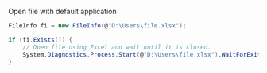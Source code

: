 Open file with default application

```cs
FileInfo fi = new FileInfo(@"D:\Users\file.xlsx");

if (fi.Exists()) {
    // Open file using Excel and wait until it is closed.
    System.Diagnostics.Process.Start(@"D:\Users\file.xlsx").WaitForExit();
}
```
